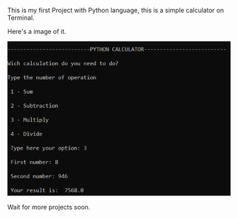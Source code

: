 This is my first Project with Python language, this is a simple calculator on Terminal.

Here's a image of it.

![Calculator Image](https://github.com/Jhonattasilva2/python-calculator/blob/main/Calculator%20print.png)


Wait for more projects soon.